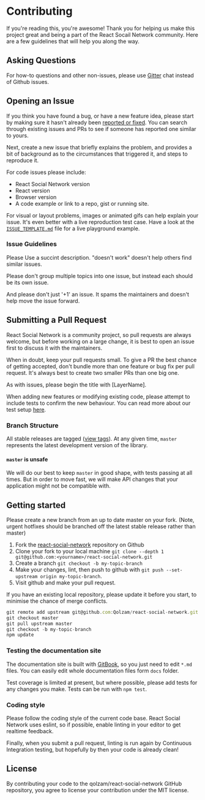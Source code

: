 # Contributing

If you're reading this, you're awesome! Thank you for helping us make this project great and being a part of the React Socail Network community. Here are a few guidelines that will help you along the way.

## Asking Questions

For how-to questions and other non-issues, please use [Gitter](https://gitter.im/react-social-network/Lobby?utm_source=badge&utm_medium=badge&utm_campaign=pr-badge&utm_content=badge) chat instead of Github issues.

## Opening an Issue

If you think you have found a bug, or have a new feature idea, please start by making sure it hasn't already been [reported or fixed](https://github.com/Qolzam/react-social-network/issues?utf8=%E2%9C%93&q=is:open+is:closed). You can search through existing issues and PRs to see if someone has reported one similar to yours.

Next, create a new issue that briefly explains the problem, and provides a bit of background as to the circumstances that triggered it, and steps to reproduce it.

For code issues please include:
* React Social Network version
* React version
* Browser version
* A code example or link to a repo, gist or running site.

For visual or layout problems, images or animated gifs can help explain your issue.
It's even better with a live reproduction test case. Have a look at the [`ISSUE_TEMPLATE.md`](https://raw.githubusercontent.com/Qolzam/react-socail-network/master/.github/ISSUE_TEMPLATE.md) file for a live playground example.

### Issue Guidelines

Please Use a succint description. "doesn't work" doesn't help others find similar issues.

Please don't group multiple topics into one issue, but instead each should be its own issue.

And please don't just '+1' an issue. It spams the maintainers and doesn't help move the issue forward.

## Submitting a Pull Request

React Social Network is a community project, so pull requests are always welcome, but before working on a large change, it is best to open an issue first to discuss it with the maintainers.

When in doubt, keep your pull requests small. To give a PR the best chance of getting accepted, don't bundle more than one feature or bug fix per pull request. It's always best to create two smaller PRs than one big one.

As with issues, please begin the title with [LayerName].

When adding new features or modifying existing code, please attempt to include tests to confirm the new behaviour. You can read more about our test setup [here](https://qolzam.gitbooks.io/react-social-network/layers/tests.html).

### Branch Structure

All stable releases are tagged ([view tags](https://github.com/Qolzam/react-social-nework/tags)). At any given time, `master` represents the latest development version of the library.

#### `master` is unsafe

We will do our best to keep `master` in good shape, with tests passing at all times. But in order to move fast, we will make API changes that your application might not be compatible with.

## Getting started

Please create a new branch from an up to date master on your fork. (Note, urgent hotfixes should be branched off the latest stable release rather than master)

1. Fork the [react-social-network](https://github.com/Qolzam/react-social-network) repository on Github
2. Clone your fork to your local machine `git clone --depth 1 git@github.com:<yourname>/react-social-network.git`
3. Create a branch `git checkout -b my-topic-branch`
4. Make your changes, lint, then push to github with `git push --set-upstream origin my-topic-branch`.
5. Visit github and make your pull request.

If you have an existing local repository, please update it before you start, to minimise the chance of merge conflicts.
```js
git remote add upstream git@github.com:Qolzam/react-social-network.git
git checkout master
git pull upstream master
git checkout -b my-topic-branch
npm update
```

### Testing the documentation site

The documentation site is built with [GitBook](https://www.gitbook.com/book/qolzam/react-social-network/details), so you just need to edit `*.md` files. You can easily edit whole documentation files form `docs` folder.

Test coverage is limited at present, but where possible, please add tests for any changes you make. Tests can be run with `npm test`.

### Coding style

Please follow the coding style of the current code base. React Social Network uses eslint, so if possible, enable linting in your editor to get realtime feedback.

Finally, when you submit a pull request, linting is run again by Continuous Integration testing, but hopefully by then your code is already clean!

## License

By contributing your code to the qolzam/react-social-network GitHub repository, you agree to license your contribution under the MIT license.
